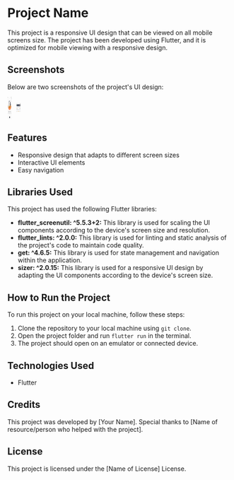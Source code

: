 # Project Name

This project is a responsive UI design that can be viewed on all mobile screens size. The project has been developed using Flutter, and it is optimized for mobile viewing with a responsive design.

## Screenshots

Below are two screenshots of the project's UI design:
<div style="display: flex;">
  <img
     src="images/WhatsApp Image 2023-03-09 at 16.47.46.jpg"
     alt="Alt text"
     title="Optional title"
     style="max-width: 10px; margin-right: 10px; hight: 10px">
  
  <img
     src="images/WhatsApp Image 2023-03-09 at 16.47.45.jpg"
     alt="Alt text"
     title="Optional title"
     style="max-width: 10px; hight: 10px">
</div>


  
## Features

- Responsive design that adapts to different screen sizes
- Interactive UI elements
- Easy navigation

## Libraries Used

This project has used the following Flutter libraries:

- **flutter_screenutil: ^5.5.3+2:** This library is used for scaling the UI components according to the device's screen size and resolution.
- **flutter_lints: ^2.0.0:** This library is used for linting and static analysis of the project's code to maintain code quality.
- **get: ^4.6.5:** This library is used for state management and navigation within the application.
- **sizer: ^2.0.15:** This library is used for a responsive UI design by adapting the UI components according to the device's screen size.

## How to Run the Project

To run this project on your local machine, follow these steps:

1. Clone the repository to your local machine using `git clone`.
2. Open the project folder and run `flutter run` in the terminal.
3. The project should open on an emulator or connected device.

## Technologies Used

- Flutter

## Credits

This project was developed by [Your Name]. Special thanks to [Name of resource/person who helped with the project].

## License

This project is licensed under the [Name of License] License.
